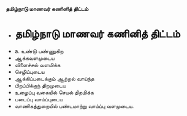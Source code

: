 **தமிழ்நாடு மாணவர் கணினித் திட்டம்**
- # தமிழ்நாடு மாணவர் கணினித் திட்டம்
- a. உண்டு பண்ணுகிற
- ஆக்கவளமுடைய
- விளைச்சல் வளமிக்க
- செழிப்புடைய
- ஆக்கிப்படைக்கும் ஆற்றல் வாய்ந்த
- பிறப்பிக்குந் திறமுடைய
- உழைப்பு வகையில் செயல் திறமிக்க
- படைப்பு வாய்ப்புடைய
- வாணிகத்துறையில் பண்டமாற்று வாய்ப்பு வளமுடைய.

